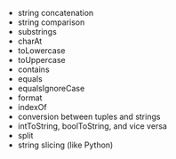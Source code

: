 -   string concatenation
-   string comparison
-   substrings
-   charAt
-   toLowercase
-   toUppercase
-   contains
-   equals
-   equalsIgnoreCase
-   format
-   indexOf
-   conversion between tuples and strings
-   intToString, boolToString, and vice versa
-   split
-   string slicing (like Python)
